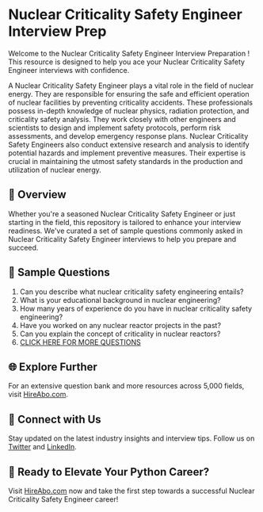 # Nuclear Criticality Safety Engineer Interview Prep

Welcome to the Nuclear Criticality Safety Engineer Interview Preparation ! This resource is designed to help you ace your Nuclear Criticality Safety Engineer interviews with confidence.

A Nuclear Criticality Safety Engineer plays a vital role in the field of nuclear energy. They are responsible for ensuring the safe and efficient operation of nuclear facilities by preventing criticality accidents. These professionals possess in-depth knowledge of nuclear physics, radiation protection, and criticality safety analysis. They work closely with other engineers and scientists to design and implement safety protocols, perform risk assessments, and develop emergency response plans. Nuclear Criticality Safety Engineers also conduct extensive research and analysis to identify potential hazards and implement preventive measures. Their expertise is crucial in maintaining the utmost safety standards in the production and utilization of nuclear energy.

## 🚀 Overview

Whether you're a seasoned Nuclear Criticality Safety Engineer or just starting in the field, this repository is tailored to enhance your interview readiness. We've curated a set of sample questions commonly asked in Nuclear Criticality Safety Engineer interviews to help you prepare and succeed.

## 📝 Sample Questions

1. Can you describe what nuclear criticality safety engineering entails?
2. What is your educational background in nuclear engineering?
3. How many years of experience do you have in nuclear criticality safety engineering?
4. Have you worked on any nuclear reactor projects in the past?
5. Can you explain the concept of criticality in nuclear reactors?
6. [CLICK HERE FOR MORE QUESTIONS](https://hireabo.com/job/20_3_19/Nuclear%20Criticality%20Safety%20Engineer)

## 🌐 Explore Further

For an extensive question bank and more resources across 5,000 fields, visit [HireAbo.com](https://www.hireabo.com).

## 📱 Connect with Us

Stay updated on the latest industry insights and interview tips. Follow us on [Twitter](https://twitter.com/hireabo) and [LinkedIn](https://www.linkedin.com/in/hire-abo-3609972a8/).

## 🚀 Ready to Elevate Your Python Career?

Visit [HireAbo.com](https://www.hireabo.com) now and take the first step towards a successful Nuclear Criticality Safety Engineer career!